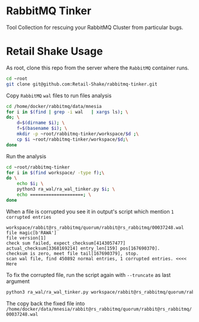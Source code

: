 # RabbitMQ Tinker
Tool Collection for rescuing your RabbitMQ Cluster from particular bugs.

# Retail Shake Usage

As root, clone this repo from the server where the `RabbitMQ` container runs.

``` sh
cd ~root
git clone git@github.com:Retail-Shake/rabbitmq-tinker.git
```

Copy `RabbitMQ` `wal` files to run files analysis

``` sh
cd /home/docker/rabbitmq/data/mnesia
for i in $(find | grep -i wal   | xargs ls); \
do; \
    d=$(dirname $i); \
    f=$(basename $i); \
    mkdir -p ~root/rabbitmq-tinker/workspace/$d ;\
    cp $i ~root/rabbitmq-tinker/workspace/$d;\
done

```

Run the analysis

``` sh
cd ~root/rabbitmq-tinker
for i in $(find workspace/ -type f);\
do \
    echo $i; \
    python3 ra_wal/ra_wal_tinker.py $i; \
    echo ====================; \
done
```


When a file is corrupted you see it in output's script which mention `1 corrupted entries`

```
workspace/rabbit@rs_rabbitmq/quorum/rabbit@rs_rabbitmq/00037248.wal
file magic[b'RAWA']
file version[1]
check sum failed, expect_checksum[4143057477] actual_checksum[3368169214] entry_len[159] pos[167690370].
checksum is zero, meet file tail[167690379], stop.
scan wal file, find 450892 normal entries, 1 corrupted entries. <<<< Here
```

To fix the corrupted file, run the script again with `--truncate` as last argument

``` sh
python3 ra_wal/ra_wal_tinker.py workspace/rabbit@rs_rabbitmq/quorum/rabbit@rs_rabbitmq/00037248.wal --truncate
```

The copy back the fixed file into `/home/docker/data/mnesia/rabbit@rs_rabbitmq/quorum/rabbit@rs_rabbitmq/00037248.wal`


